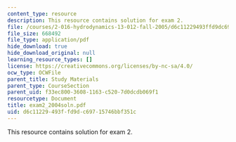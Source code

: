 ```yaml
---
content_type: resource
description: This resource contains solution for exam 2.
file: /courses/2-016-hydrodynamics-13-012-fall-2005/d6c11229493ffd9dc69715746bbf351c_exam2_2004soln.pdf
file_size: 668492
file_type: application/pdf
hide_download: true
hide_download_original: null
learning_resource_types: []
license: https://creativecommons.org/licenses/by-nc-sa/4.0/
ocw_type: OCWFile
parent_title: Study Materials
parent_type: CourseSection
parent_uid: f33ec800-3608-1163-c520-7d0dcdb069f1
resourcetype: Document
title: exam2_2004soln.pdf
uid: d6c11229-493f-fd9d-c697-15746bbf351c
---
```

This resource contains solution for exam 2.